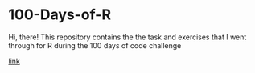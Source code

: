 # 100-Days-of-R
Hi, there! This repository contains the the task and exercises that I went through for R during the 100 days of code challenge

<a href= "https://github.com/subah-hussain/100-Days-of-R/blob/main/100DOC1/100DOC-1.html">link </a>
